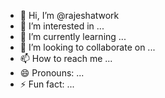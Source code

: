 - 👋 Hi, I’m @rajeshatwork
- 👀 I’m interested in ...
- 🌱 I’m currently learning ...
- 💞️ I’m looking to collaborate on ...
- 📫 How to reach me ...
- 😄 Pronouns: ...
- ⚡ Fun fact: ...

<!---
rajeshatwork/rajeshatwork is a ✨ special ✨ repository because its `README.md` (this file) appears on your GitHub profile.
You can click the Preview link to take a look at your changes.
--->
